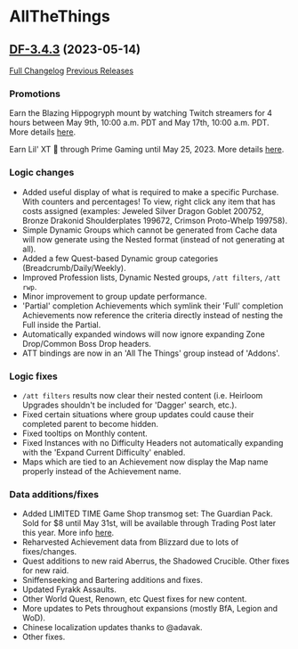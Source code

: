 # AllTheThings

## [DF-3.4.3](https://github.com/DFortun81/AllTheThings/tree/DF-3.4.3) (2023-05-14)
[Full Changelog](https://github.com/DFortun81/AllTheThings/compare/DF-3.4.2...DF-3.4.3) [Previous Releases](https://github.com/DFortun81/AllTheThings/releases)


### Promotions

Earn the Blazing Hippogryph mount by watching Twitch streamers for 4 hours between May 9th, 10:00 a.m. PDT and May 17th, 10:00 a.m. PDT. More details [here](https://worldofwarcraft.blizzard.com/en-us/news/23938290).

Earn Lil' XT 🤖 through Prime Gaming until May 25, 2023. More details [here](https://worldofwarcraft.blizzard.com/en-us/news/23938292).


### Logic changes

- Added useful display of what is required to make a specific Purchase. With counters and percentages! To view, right click any item that has costs assigned (examples: Jeweled Silver Dragon Goblet 200752, Bronze Drakonid Shoulderplates 199672, Crimson Proto-Whelp 199758).
- Simple Dynamic Groups which cannot be generated from Cache data will now generate using the Nested format (instead of not generating at all).
- Added a few Quest-based Dynamic group categories (Breadcrumb/Daily/Weekly).
- Improved Profession lists, Dynamic Nested groups, `/att filters`, `/att rwp`.
- Minor improvement to group update performance.
- 'Partial' completion Achievements which symlink their 'Full' completion Achievements now reference the criteria directly instead of nesting the Full inside the Partial.
- Automatically expanded windows will now ignore expanding Zone Drop/Common Boss Drop headers.
- ATT bindings are now in an 'All The Things' group instead of 'Addons'.


### Logic fixes

- `/att filters` results now clear their nested content (i.e. Heirloom Upgrades shouldn't be included for 'Dagger' search, etc.).
- Fixed certain situations where group updates could cause their completed parent to become hidden.
- Fixed tooltips on Monthly content.
- Fixed Instances with no Difficulty Headers not automatically expanding with the 'Expand Current Difficulty' enabled.
- Maps which are tied to an Achievement now display the Map name properly instead of the Achievement name.


### Data additions/fixes

- Added LIMITED TIME Game Shop transmog set: The Guardian Pack. Sold for $8 until May 31st, will be available through Trading Post later this year. More info [here](https://www.wowhead.com/news/the-guardian-pack-medivh-inspired-transmog-set-on-in-game-shop-through-may-31st-332760).
- Reharvested Achievement data from Blizzard due to lots of fixes/changes.
- Quest additions to new raid Aberrus, the Shadowed Crucible. Other fixes for new raid.
- Sniffenseeking and Bartering additions and fixes.
- Updated Fyrakk Assaults.
- Other World Quest, Renown, etc Quest fixes for new content.
- More updates to Pets throughout expansions (mostly BfA, Legion and WoD).
- Chinese localization updates thanks to @adavak.
- Other fixes.
